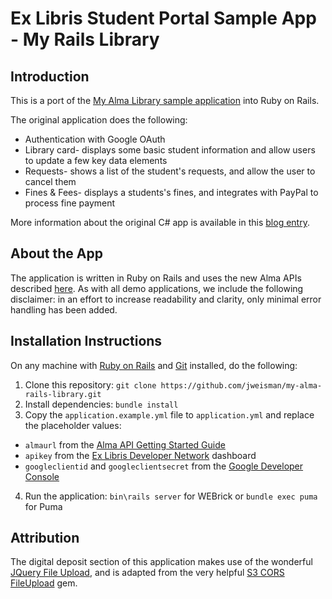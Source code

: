 Ex Libris Student Portal Sample App - My Rails Library
================================================

Introduction
------------

This is a port of the [My Alma Library sample application](https://github.com/jweisman/MyAlmaLibrary) into Ruby on Rails.

The original application does the following:
* Authentication with Google OAuth
* Library card- displays some basic student information and allow users to update a few key data elements
* Requests- shows a list of the student's requests, and allow the user to cancel them
* Fines & Fees- displays a students's fines, and integrates with PayPal to process fine payment

More information about the original C# app is available in this [blog entry](https://developers.exlibrisgroup.com/blog/Creating-a-Student-Portal-with-the-New-Alma-APIs).

About the App
-------------
The application is written in Ruby on Rails and uses the new Alma APIs described [here](https://developers.exlibrisgroup.com/alma/apis). As with all demo applications, we include the following disclaimer: in an effort to increase readability and clarity, only minimal error handling has been added.

Installation Instructions
-------------------------
On any machine with [Ruby on Rails](http://rubyonrails.org/) and [Git](http://git-scm.com/) installed, do the following:

1. Clone this repository: `git clone https://github.com/jweisman/my-alma-rails-library.git`
2. Install dependencies: `bundle install`
3. Copy the `application.example.yml` file to `application.yml` and replace the placeholder values:
  * `almaurl` from the [Alma API Getting Started Guide](https://developers.exlibrisgroup.com/alma/apis)
  * `apikey` from the [Ex Libris Developer Network](https://developers.exlibrisgroup.com/) dashboard
  * `googleclientid` and `googleclientsecret` from the [Google Developer Console](https://console.developers.google.com/)
4. Run the application: `bin\rails server` for WEBrick or `bundle exec puma` for Puma

Attribution
-----------
The digital deposit section of this application makes use of the wonderful [JQuery File Upload](https://github.com/blueimp/jQuery-File-Upload), and is adapted from the very helpful [S3 CORS FileUpload](https://github.com/batter/s3_cors_fileupload) gem.

